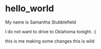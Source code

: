 # hello_world

My name is Samantha Stubblefield

I do not want to drive to Oklahoma tonight. :(


this is me making some changes
this is wild 
